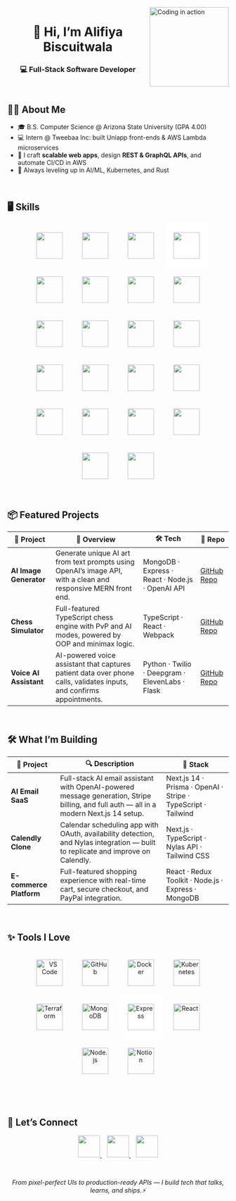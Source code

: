 <!-- README.md for alifiya2003 profile -->

<a href="https://github.com/alifiya2003">
  <img align="right" src="./assets/coding.gif" width="180" alt="Coding in action"/>
</a>

<div align="center">

# 👋 Hi, I’m **Alifiya Biscuitwala**  
### 💻 Full-Stack Software Developer

</div>

<br/>

## 🙋‍♀️ About Me

- 🎓 B.S. Computer Science @ Arizona State University (GPA 4.00)  
- 💻 Intern @ Tweebaa Inc: built Uniapp front-ends & AWS Lambda microservices  
- 🔧 I craft **scalable web apps**, design **REST & GraphQL APIs**, and automate CI/CD in AWS  
- 🌱 Always leveling up in AI/ML, Kubernetes, and Rust  

<br/>

## 🖥️ Skills

<div align="center">

<!-- All icons evenly spaced -->
<img src="https://cdn.jsdelivr.net/gh/devicons/devicon/icons/javascript/javascript-original.svg" height="60" style="padding: 20px"/>
<img src="https://cdn.jsdelivr.net/gh/devicons/devicon/icons/typescript/typescript-original.svg" height="60" style="padding: 20px"/>
<img src="https://cdn.jsdelivr.net/gh/devicons/devicon/icons/react/react-original.svg" height="60" style="padding: 20px"/>
<img src="https://cdn.jsdelivr.net/gh/devicons/devicon/icons/nextjs/nextjs-original.svg" height="60" style="padding: 20px; background: white; border-radius: 10px"/>
<img src="https://cdn.jsdelivr.net/gh/devicons/devicon/icons/nodejs/nodejs-original.svg" height="60" style="padding: 20px"/>
<img src="https://cdn.jsdelivr.net/gh/devicons/devicon/icons/go/go-original.svg" height="60" style="padding: 20px"/>
<img src="https://cdn.jsdelivr.net/gh/devicons/devicon/icons/python/python-original.svg" height="60" style="padding: 20px"/>
<img src="https://cdn.jsdelivr.net/gh/devicons/devicon/icons/spring/spring-original.svg" height="60" style="padding: 20px"/>
<img src="https://cdn.jsdelivr.net/gh/devicons/devicon/icons/fastapi/fastapi-original.svg" height="60" style="padding: 20px"/>
<img src="https://cdn.jsdelivr.net/gh/devicons/devicon/icons/graphql/graphql-plain.svg" height="60" style="padding: 20px"/>
<img src="https://cdn.jsdelivr.net/gh/devicons/devicon/icons/mongodb/mongodb-original.svg" height="60" style="padding: 20px"/>
<img src="https://cdn.jsdelivr.net/gh/devicons/devicon/icons/postgresql/postgresql-original.svg" height="60" style="padding: 20px"/>
<img src="https://cdn.jsdelivr.net/gh/devicons/devicon/icons/redis/redis-original.svg" height="60" style="padding: 20px"/>
<img src="https://cdn.jsdelivr.net/gh/devicons/devicon/icons/html5/html5-original.svg" height="60" style="padding: 20px"/>
<img src="https://cdn.jsdelivr.net/gh/devicons/devicon/icons/css3/css3-original.svg" height="60" style="padding: 20px"/>
<img src="https://cdn.jsdelivr.net/gh/devicons/devicon/icons/amazonwebservices/amazonwebservices-original-wordmark.svg" height="60" style="padding: 20px"/>
<img src="https://cdn.jsdelivr.net/gh/devicons/devicon/icons/docker/docker-original.svg" height="60" style="padding: 20px"/>
<img src="https://cdn.jsdelivr.net/gh/devicons/devicon/icons/kubernetes/kubernetes-plain.svg" height="60" style="padding: 20px"/>
<img src="https://cdn.jsdelivr.net/gh/devicons/devicon/icons/terraform/terraform-original.svg" height="60" style="padding: 20px"/>
<img src="https://cdn.jsdelivr.net/gh/devicons/devicon/icons/jenkins/jenkins-original.svg" height="60" style="padding: 20px"/>
<img src="https://cdn.jsdelivr.net/gh/devicons/devicon/icons/githubactions/githubactions-plain.svg" height="60" style="padding: 20px"/>
<img src="https://cdn.jsdelivr.net/gh/devicons/devicon/icons/postman/postman-original.svg" height="60" style="padding: 20px"/>

</div>

<br/>

## 📦 Featured Projects

| 🌟 Project | 💬 Overview | 🛠 Tech | 🔗 Repo |
|-----------|-------------|--------|---------|
| **AI Image Generator** | Generate unique AI art from text prompts using OpenAI’s image API, with a clean and responsive MERN front end. | MongoDB · Express · React · Node.js · OpenAI API | [GitHub Repo](https://github.com/alifiya2003/ai-image-generator) |
| **Chess Simulator** | Full-featured TypeScript chess engine with PvP and AI modes, powered by OOP and minimax logic. | TypeScript · React · Webpack | [GitHub Repo](https://github.com/alifiya2003/chess) |
| **Voice AI Assistant** | AI-powered voice assistant that captures patient data over phone calls, validates inputs, and confirms appointments. | Python · Twilio · Deepgram · ElevenLabs · Flask | [GitHub Repo](https://github.com/alifiya2003/voice_ai_assistant) |

<br/>

## 🛠️ What I’m Building

| 🚧 Project | 🔍 Description | 🧰 Stack |
|-----------|----------------|----------|
| **AI Email SaaS** | Full-stack AI email assistant with OpenAI-powered message generation, Stripe billing, and full auth — all in a modern Next.js 14 setup. | Next.js 14 · Prisma · OpenAI · Stripe · TypeScript · Tailwind |
| **Calendly Clone** | Calendar scheduling app with OAuth, availability detection, and Nylas integration — built to replicate and improve on Calendly. | Next.js · TypeScript · Nylas API · Tailwind CSS |
| **E-commerce Platform** | Full-featured shopping experience with real-time cart, secure checkout, and PayPal integration. | React · Redux Toolkit · Node.js · Express · MongoDB |

<br/>

## ✨ Tools I Love

<div align="center">

  <!-- Essential Tools -->
  <img src="https://cdn.jsdelivr.net/gh/devicons/devicon/icons/vscode/vscode-original.svg" height="60" style="padding: 20px" alt="VS Code"/>
  <img src="https://cdn.jsdelivr.net/gh/devicons/devicon/icons/github/github-original.svg" height="60" style="padding: 20px" alt="GitHub"/>
  <img src="https://cdn.jsdelivr.net/gh/devicons/devicon/icons/docker/docker-original.svg" height="60" style="padding: 20px" alt="Docker"/>
  <img src="https://cdn.jsdelivr.net/gh/devicons/devicon/icons/kubernetes/kubernetes-plain.svg" height="60" style="padding: 20px" alt="Kubernetes"/>
  <img src="https://cdn.jsdelivr.net/gh/devicons/devicon/icons/terraform/terraform-original.svg" height="60" style="padding: 20px" alt="Terraform"/>
  <img src="https://cdn.jsdelivr.net/gh/devicons/devicon/icons/mongodb/mongodb-original.svg" height="60" style="padding: 20px" alt="MongoDB"/>
  <img src="https://cdn.jsdelivr.net/gh/devicons/devicon/icons/express/express-original.svg" height="60" style="padding: 20px; background-color: white; border-radius: 10px;" alt="Express"/>
  <img src="https://cdn.jsdelivr.net/gh/devicons/devicon/icons/react/react-original.svg" height="60" style="padding: 20px" alt="React"/>
  <img src="https://cdn.jsdelivr.net/gh/devicons/devicon/icons/nodejs/nodejs-original.svg" height="60" style="padding: 20px" alt="Node.js"/>
  <img src="https://cdn.jsdelivr.net/gh/devicons/devicon/icons/notion/notion-original.svg" height="60" style="padding: 20px" alt="Notion"/>

</div>

<br/><br/>

## 💬 Let’s Connect

<p align="center">
  <a href="https://www.linkedin.com/in/alifiya-biscuitwala/" target="_blank">
    <img src="https://img.shields.io/badge/LinkedIn-Connect-blue?logo=linkedin" height="50"/>
  </a>
  &nbsp;&nbsp;
  <a href="mailto:alifiyabiscuitwala@gmail.com" target="_blank">
    <img src="https://img.shields.io/badge/Email-Hello-red?logo=gmail" height="50"/>
  </a>
  &nbsp;&nbsp;
  <a href="https://portfolio-alifiya.vercel.app/" target="_blank">
    <img src="https://img.shields.io/badge/Portfolio-Visit-dark?logo=vercel" height="50"/>
  </a>
</p>

<br/>

<p align="center"><em>From pixel-perfect UIs to production-ready APIs — I build tech that talks, learns, and ships.⚡</em></p>
